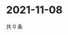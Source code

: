 # 2021-11-08

共 0 条

<!-- BEGIN WEIBO -->
<!-- 最后更新时间 Mon Nov 08 2021 21:11:52 GMT+0800 (China Standard Time) -->

<!-- END WEIBO -->
